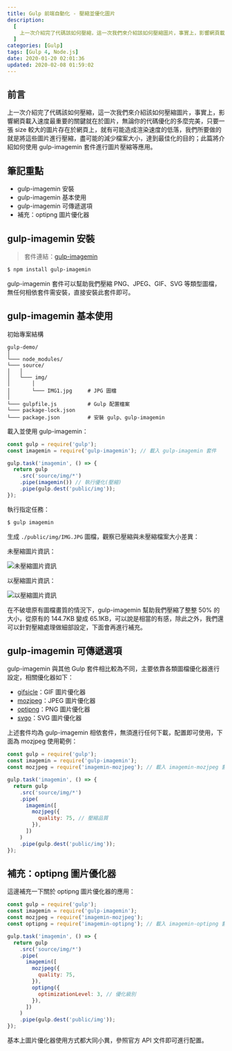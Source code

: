 ```yaml
---
title: Gulp 前端自動化 - 壓縮並優化圖片
description:
  [
    上一次介紹完了代碼該如何壓縮，這一次我們來介紹該如何壓縮圖片，事實上，影響網頁載入速度最重要的關鍵就在於圖片，無論你的代碼優化的多麼完美，只要一張 size 較大的圖片存在於網頁上，就有可能造成渲染速度的低落，我們所要做的就是將這些圖片進行壓縮，盡可能的減少檔案大小，達到最佳化的目的。此篇將介紹如何使用 gulp-imagemin 套件進行圖片壓縮等應用。,
  ]
categories: [Gulp]
tags: [Gulp 4, Node.js]
date: 2020-01-20 02:01:36
updated: 2020-02-08 01:59:02
---
```


## 前言

上一次介紹完了代碼該如何壓縮，這一次我們來介紹該如何壓縮圖片，事實上，影響網頁載入速度最重要的關鍵就在於圖片，無論你的代碼優化的多麼完美，只要一張 size 較大的圖片存在於網頁上，就有可能造成渲染速度的低落，我們所要做的就是將這些圖片進行壓縮，盡可能的減少檔案大小，達到最佳化的目的；此篇將介紹如何使用 gulp-imagemin 套件進行圖片壓縮等應用。

## 筆記重點

- gulp-imagemin 安裝
- gulp-imagemin 基本使用
- gulp-imagemin 可傳遞選項
- 補充：optipng 圖片優化器

## gulp-imagemin 安裝

> 套件連結：[gulp-imagemin](https://www.npmjs.com/package/gulp-imagemin)

```bash
$ npm install gulp-imagemin
```

gulp-imagemin 套件可以幫助我們壓縮 PNG、JPEG、GIF、SVG 等類型圖檔，無任何相依套件需安裝，直接安裝此套件即可。

## gulp-imagemin 基本使用

初始專案結構

```plain
gulp-demo/
│
└─── node_modules/
└─── source/
│   │
│   └─── img/
│       │
│       └─── IMG1.jpg     # JPG 圖檔
│
└─── gulpfile.js          # Gulp 配置檔案
└─── package-lock.json
└─── package.json         # 安裝 gulp、gulp-imagemin
```

載入並使用 gulp-imagemin：

```js
const gulp = require('gulp');
const imagemin = require('gulp-imagemin'); // 載入 gulp-imagemin 套件

gulp.task('imagemin', () => {
  return gulp
    .src('source/img/*')
    .pipe(imagemin()) // 執行優化(壓縮)
    .pipe(gulp.dest('public/img'));
});
```

執行指定任務：

```bash
$ gulp imagemin
```

生成 `./public/img/IMG.JPG` 圖檔，觀察已壓縮與未壓縮檔案大小差異：

未壓縮圖片資訊：

<img src="https://i.imgur.com/grzZrmK.png" alt="未壓縮圖片資訊">

以壓縮圖片資訊：

<img src="https://i.imgur.com/EiWGpcr.png" alt="以壓縮圖片資訊">

在不破壞原有圖檔畫質的情況下，gulp-imagemin 幫助我們壓縮了整整 50% 的大小，從原有的 144.7KB 變成 65.1KB，可以說是相當的有感，除此之外，我們還可以針對壓縮處理做細部設定，下面會再進行補充。

## gulp-imagemin 可傳遞選項

gulp-imagemin 與其他 Gulp 套件相比較為不同，主要依靠各類圖檔優化器進行設定，相關優化器如下：

- [gifsicle](https://github.com/imagemin/imagemin-gifsicle)：GIF 圖片優化器
- [mozjpeg](https://github.com/imagemin/imagemin-mozjpeg)：JPEG 圖片優化器
- [optipng](https://github.com/imagemin/imagemin-optipng)：PNG 圖片優化器
- [svgo](https://github.com/imagemin/imagemin-svgo)：SVG 圖片優化器

上述套件均為 gulp-imagemin 相依套件，無須進行任何下載，配置即可使用，下面為 mozjpeg 使用範例：

```js
const gulp = require('gulp');
const imagemin = require('gulp-imagemin');
const mozjpeg = require('imagemin-mozjpeg'); // 載入 imagemin-mozjpeg 套件

gulp.task('imagemin', () => {
  return gulp
    .src('source/img/*')
    .pipe(
      imagemin([
        mozjpeg({
          quality: 75, // 壓縮品質
        }),
      ])
    )
    .pipe(gulp.dest('public/img'));
});
```

## 補充：optipng 圖片優化器

這邊補充一下關於 optipng 圖片優化器的應用：

```js
const gulp = require('gulp');
const imagemin = require('gulp-imagemin');
const mozjpeg = require('imagemin-mozjpeg');
const optipng = require('imagemin-optipng'); // 載入 imagemin-optipng 套件

gulp.task('imagemin', () => {
  return gulp
    .src('source/img/*')
    .pipe(
      imagemin([
        mozjpeg({
          quality: 75,
        }),
        optipng({
          optimizationLevel: 3, // 優化級別
        }),
      ])
    )
    .pipe(gulp.dest('public/img'));
});
```

基本上圖片優化器使用方式都大同小異，參照官方 API 文件即可進行配置。
